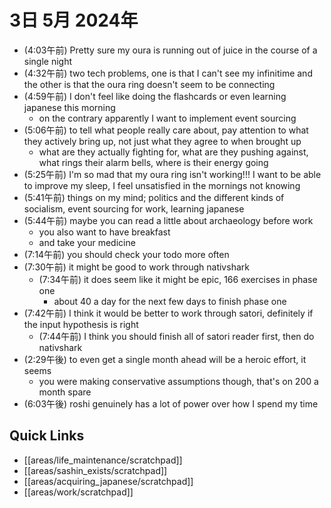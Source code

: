 # 3日 5月 2024年
- (4:03午前) Pretty sure my oura is running out of juice in the course of a single night
- (4:32午前) two tech problems, one is that I can't see my infinitime and the other is that the oura ring doesn't seem to be connecting
- (4:59午前) I don't feel like doing the flashcards or even learning japanese this morning
  - on the contrary apparently I want to implement event sourcing
- (5:06午前) to tell what people really care about, pay attention to what they actively bring up, not just what they agree to when brought up
  - what are they actually fighting for, what are they pushing against, what rings their alarm bells, where is their energy going
- (5:25午前) I'm so mad that my oura ring isn't working!!! I want to be able to improve my sleep, I feel unsatisfied in the mornings not knowing
- (5:41午前) things on my mind; politics and the different kinds of socialism, event sourcing for work, learning japanese
- (5:44午前) maybe you can read a little about archaeology before work
  - you also want to have breakfast
  - and take your medicine
- (7:14午前) you should check your todo more often
- (7:30午前) it might be good to work through nativshark
  - (7:34午前) it does seem like it might be epic, 166 exercises in phase one
    - about 40 a day for the next few days to finish phase one
- (7:42午前) I think it would be better to work through satori, definitely if the input hypothesis is right
  - (7:44午前) I think you should finish all of satori reader first, then do nativshark
- (2:29午後) to even get a single month ahead will be a heroic effort, it seems
  - you were making conservative assumptions though, that's on 200 a month spare
- (6:03午後) roshi genuinely has a lot of power over how I spend my time













 



## Quick Links
- [[areas/life_maintenance/scratchpad]]
- [[areas/sashin_exists/scratchpad]]
- [[areas/acquiring_japanese/scratchpad]]
- [[areas/work/scratchpad]]
